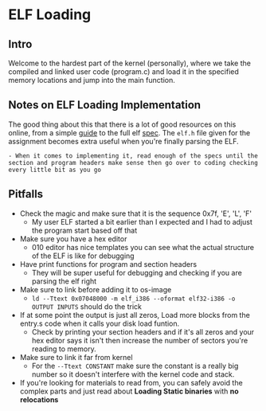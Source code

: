 # ELF Loading
## Intro
Welcome to the hardest part of the kernel (personally), where we take the compiled and linked user code (program.c) and load it in the specified memory locations and jump into the main function.

## Notes on ELF Loading Implementation
The good thing about this that there is a lot of good resources on this online, from a simple [guide](https://www.ics.uci.edu/~aburtsev/238P/hw/hw3-elf/hw3-elf.html) to the full elf [spec](http://www.skyfree.org/linux/references/ELF_Format.pdf). The `elf.h` file given for the assignment becomes extra useful when you're finally parsing the ELF.

    - When it comes to implementing it, read enough of the specs until the section and program headers make sense then go over to coding checking every little bit as you go



## Pitfalls
- Check the magic and make sure that it is the sequence 0x7f, 'E', 'L', 'F'
    * My user ELF started a bit earlier than I expected and I had to adjust the program start based off that
- Make sure you have a hex editor
    * 010 editor has nice templates you can see what the actual structure of the ELF is like for debugging
- Have print functions for program and section headers
   * They will be super useful for debugging and checking if you are parsing the elf right
- Make sure to link before adding it to os-image
    * `ld --Ttext 0x07048000 -m elf_i386 --oformat elf32-i386 -o OUTPUT INPUTS` should do the trick
- If at some point the output is just all zeros, Load more blocks from the entry.s code when it calls your disk load funtion.
    * Check by printing your section headers and if it's all zeros and your hex editor says it isn't then increase the number of sectors you're reading to memory.
- Make sure to link it far from kernel 
    * For the `--Ttext CONSTANT` make sure the constant is a really big number so it doesn't interfere with the kernel code and stack.
- If you're looking for materials to read from, you can safely avoid the complex parts and just read about __Loading Static binaries__ with __no relocations__